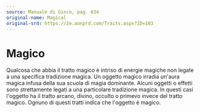 ```yaml
---
source: Manuale di Gioco, pag. 634
original-name: Magical
original-srd: https://2e.aonprd.com/Traits.aspx?ID=103
---
```


# Magico

Qualcosa che abbia il tratto magico è intriso di energie magiche non legate a
una specifica tradizione magica. Un oggetto magico irradia un'aura magica infusa
della sua scuola di magia dominante. Alcuni oggetti o effetti sono strettamente
legati a una particolare tradizione magica. In questi casi l'oggetto ha il
tratto arcano, divino, occulto o primevo invece del tratto magico. Ognuno di
questi tratti indica che l'oggetto è magico.
